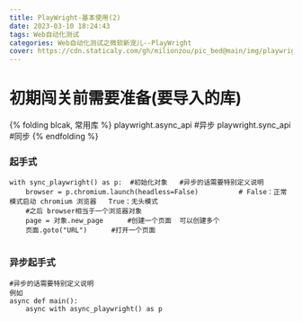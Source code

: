 ```yaml
---
title: PlayWright-基本使用(2)
date: 2023-03-10 18:24:43
tags: Web自动化测试
categories: Web自动化测试之微软新宠儿--PlayWright
cover: https://cdn.staticaly.com/gh/milionzou/pic_bed@main/img/playwrightLogo.webp
---
```

# 初期闯关前需要准备(要导入的库)
{% folding blcak, 常用库 %}
playwright.async_api        #异步 
playwright.sync_api         #同步
{% endfolding %}

### 起手式
```commandline
with sync_playwright() as p:  #初始化对象   #异步的话需要特别定义说明 
    browser = p.chromium.launch(headless=False)          # False：正常模式启动 chromium 浏览器   True：无头模式
    #之后 browser相当于一个浏览器对象
    page = 对象.new_page      #创建一个页面  可以创建多个
    页面.goto("URL")      #打开一个页面
    
```

### 异步起手式
```commandline
#异步的话需要特别定义说明
例如 
async def main():
    async with async_playwright() as p
```